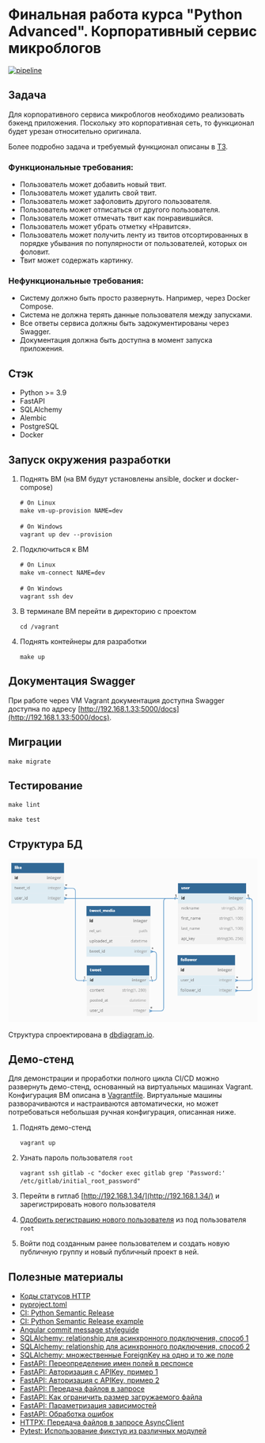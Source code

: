 # Финальная работа курса "Python Advanced". Корпоративный сервис микроблогов

[![pipeline](https://gitlab.skillbox.ru/vladimir_saltykov/python_advanced_diploma/badges/master/pipeline.svg)](https://gitlab.skillbox.ru/vladimir_saltykov/python_advanced_diploma/-/pipelines)

## Задача
Для корпоративного сервиса микроблогов необходимо реализовать бэкенд приложения. Поскольку это корпоративная сеть, то функционал будет урезан относительно оригинала.

Более подробно задача и требуемый функционал описаны в [ТЗ](docs/tt/technical_task.pdf).

### Функциональные требования:
* Пользователь может добавить новый твит.
* Пользователь может удалить свой твит.
* Пользователь может зафоловить другого пользователя.
* Пользователь может отписаться от другого пользователя.
* Пользователь может отмечать твит как понравившийся.
* Пользователь может убрать отметку «Нравится».
* Пользователь может получить ленту из твитов отсортированных в порядке убывания по популярности от пользователей, которых он фоловит.
* Твит может содержать картинку.

### Нефункциональные требования:
* Систему должно быть просто развернуть. Например, через Docker Compose.
* Система не должна терять данные пользователя между запусками.
* Все ответы сервиса должны быть задокументированы через Swagger.
* Документация должна быть доступна в момент запуска приложения.

## Стэк
* Python >= 3.9
* FastAPI
* SQLAlchemy
* Alembic
* PostgreSQL
* Docker

## Запуск окружения разработки
1. Поднять ВМ (на ВМ будут установлены ansible, docker и docker-compose)
   ```shell
   # On Linux
   make vm-up-provision NAME=dev

   # On Windows
   vagrant up dev --provision
   ```

1. Подключиться к ВМ
   ```shell
   # On Linux
   make vm-connect NAME=dev

   # On Windows
   vagrant ssh dev
   ```

1. В терминале ВМ перейти в директорию с проектом
   ```shell
   cd /vagrant
   ```

1. Поднять контейнеры для разработки
   ```shell
   make up
   ```

## Документация Swagger
При работе через VM Vagrant документация доступна Swagger доступна по адресу [http://192.168.1.33:5000/docs](http://192.168.1.33:5000/docs).

## Миграции
```shell
make migrate
```

## Тестирование
```shell
make lint
```

```shell
make test
```

## Структура БД

![структура бд](docs/imgs/db-structure.png)

Структура спроектирована в [dbdiagram.io](https://dbdiagram.io/d/644b964bdca9fb07c433064b).

## Демо-стенд
Для демонстрации и проработки полного цикла CI/CD можно развернуть демо-стенд, основанный на виртуальных машинах Vagrant. Конфигурация ВМ описана в [Vagrantfile](Vagrantfile). Виртуальные машины разворачиваются и настраиваются автоматически, но может потребоваться небольшая ручная конфигурация, описанная ниже.

1. Поднять демо-стенд
   ```shell
   vagrant up
   ```

1. Узнать пароль пользователя `root`
   ```shell
   vagrant ssh gitlab -c "docker exec gitlab grep 'Password:' /etc/gitlab/initial_root_password"
   ```

1. Перейти в гитлаб [http://192.168.1.34/](http://192.168.1.34/) и зарегистрировать нового пользователя

1. [Одобрить регистрацию нового пользователя](http://192.168.1.34/admin/users?filter=blocked_pending_approval) из под пользователя `root`

1. Войти под созданным ранее пользователем и создать новую публичную группу и новый публичный проект в ней.

## Полезные материалы
* [Коды статусов HTTP](https://ru.wikipedia.org/wiki/%D0%A1%D0%BF%D0%B8%D1%81%D0%BE%D0%BA_%D0%BA%D0%BE%D0%B4%D0%BE%D0%B2_%D1%81%D0%BE%D1%81%D1%82%D0%BE%D1%8F%D0%BD%D0%B8%D1%8F_HTTP)
* [pyproject.toml](https://python-poetry.org/docs/pyproject/)
* [CI: Python Semantic Release](https://python-semantic-release.readthedocs.io/en/latest/)
* [CI: Python Semantic Release example](https://guicommits.com/semantic-release-to-automate-versioning-and-publishing-to-pypi-with-github-actions/)
* [Angular commit message styleguide](https://github.com/angular/angular.js/blob/master/DEVELOPERS.md#commits)
* [SQLAlchemy: relationship для асинхронного подключения, способ 1](https://stackoverflow.com/a/70105356)
* [SQLAlchemy: relationship для асинхронного подключения, способ 2](https://stackoverflow.com/a/75947988)
* [SQLAlchemy: множественные ForeignKey на одно и то же поле](https://stackoverflow.com/a/22357235)
* [FastAPI: Переопределение имен полей в респонсе](https://stackoverflow.com/a/60211253)
* [FastAPI: Авторизация с APIKey, пример 1](https://itsjoshcampos.codes/fast-api-api-key-authorization)
* [FastAPI: Авторизация с APIKey, пример 2](https://nilsdebruin.medium.com/fastapi-authentication-revisited-enabling-api-key-authentication-122dc5975680)
* [FastAPI: Передача файлов в запросе](https://fastapi.tiangolo.com/tutorial/request-files/)
* [FastAPI: Как ограничить размер загружаемого файла](https://stackoverflow.com/questions/72338900/how-to-limit-python-fastapi-post-request-upload-file-size)
* [FastAPI: Параметризация зависимостей](https://fastapi.tiangolo.com/advanced/advanced-dependencies/)
* [FastAPI: Обработка ошибок](https://fastapi.tiangolo.com/tutorial/handling-errors/)
* [HTTPX: Передача файлов в запросе AsyncClient](https://stackoverflow.com/a/72104365)
* [Pytest: Использование фикстур из различных модулей](https://gist.github.com/peterhurford/09f7dcda0ab04b95c026c60fa49c2a68)
